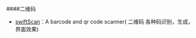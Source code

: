 ####二维码

* [swiftScan](https://github.com/MxABC/swiftScan)：A barcode and qr code scanner( 二维码 各种码识别，生成，界面效果)